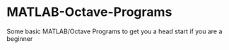 # MATLAB-Octave-Programs
Some basic MATLAB/Octave Programs to get you a head start if you are a beginner
